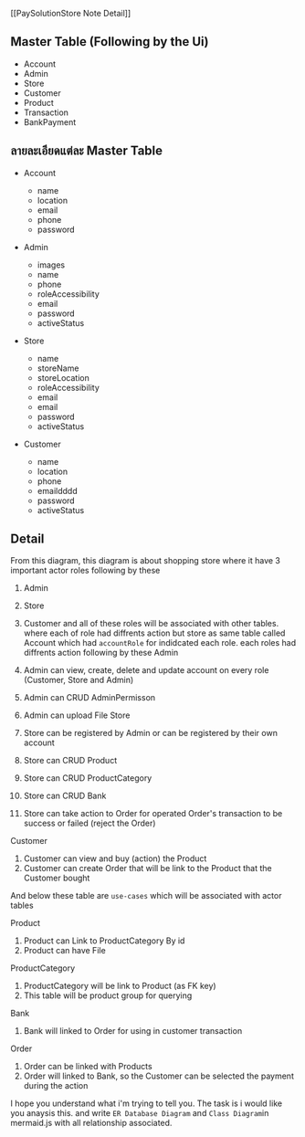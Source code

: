 [[PaySolutionStore Note Detail]]
## Master Table (Following by the Ui)
- Account
- Admin
- Store
- Customer
- Product
- Transaction
- BankPayment

## ลายละเอียดแต่ละ Master Table

- Account
	- name
	- location
	- email
	- phone
	- password

- Admin 
	- images 
	- name
	- phone
	- roleAccessibility 
	- email
	- password
	- activeStatus

- Store
	- name
	- storeName
	- storeLocation
	- roleAccessibility
	- email
	- email
	- password
	- activeStatus

- Customer 
	- name
	- location
	- phone
	- emaildddd
	- password
	- activeStatus

## Detail
From this diagram, this diagram is about shopping store where it have 3 important actor roles following by these
1. Admin
2. Store
3. Customer
and all of these roles will be associated with other tables. where each of role had diffrents action but store as same table called Account
which had `accountRole` for indidcated each role. each roles had diffrents action following by these
Admin
1. Admin can view, create, delete and update account on every role (Customer, Store and Admin)
2. Admin can CRUD AdminPermisson
3. Admin can upload File
Store

1. Store can be registered by Admin or can be registered by their own account
2. Store can CRUD Product
3. Store can CRUD ProductCategory
4. Store can CRUD Bank
5. Store can take action to Order for operated Order's transaction to be success or failed (reject the Order)

Customer
1. Customer can view and buy (action) the Product
2. Customer can create Order that will be link to the Product that the Customer bought

And below these table are `use-cases` which will be associated with actor tables

Product
1. Product can Link to ProductCategory By id 
2. Product can have File

ProductCategory
1. ProductCategory will be link to Product (as FK key)
2. This table will be product group for querying
   
Bank
1. Bank will linked to Order for using in customer transaction

Order
1. Order can be linked with Products
2. Order will linked to Bank, so the Customer can be selected the payment during the action
   
I hope you understand what i'm trying to tell you. The task is i would like you anaysis this. and write `ER Database Diagram` and `Class Diagram`in mermaid.js  with all relationship associated. 

